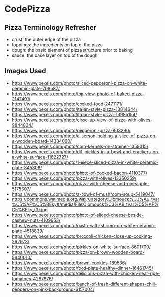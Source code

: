 # CodePizza


## Pizza Terminology Refresher
- crust: the outer edge of the pizza
- toppings: the ingredients on top of the pizza
- dough: the basic element of pizza structure prior to baking
- sauce: the base layer on top of the dough

## Images Used
- https://www.pexels.com/photo/sliced-pepperoni-pizza-on-white-ceramic-plate-708587/
- https://www.pexels.com/photo/top-view-photo-of-baked-pizza-2147491/
- https://www.pexels.com/photo/cooked-food-2471171/
- https://www.pexels.com/photo/italian-style-pizza-13814644/
- https://www.pexels.com/photo/italian-style-pizza-13985154/
- https://www.pexels.com/photo/close-up-view-of-pizza-with-olives-9844834/
- https://www.pexels.com/photo/pepperoni-pizza-803290/
- https://www.pexels.com/photo/a-person-holding-a-slice-of-pizza-on-a-wooden-board-14334060/
- https://www.pexels.com/photo/corn-kernels-on-strainer-1359315/
- https://www.pexels.com/photo/dill-pickles-in-a-bowl-and-crackers-on-a-white-surface-11622727/
- https://www.pexels.com/photo/1-piece-sliced-pizza-in-white-ceramic-plate-845808/
- https://www.pexels.com/photo/photo-of-cooked-bacon-4110377/
- https://www.pexels.com/photo/pizza-with-olives-13350259/
- https://www.pexels.com/photo/pizza-with-cheese-and-pineapple-5175607/
- https://www.pexels.com/photo/a-bowl-of-mushroom-soup-5419047/
- https://commons.wikimedia.org/wiki/Category:Olomouck%C3%A9_tvar%C5%AF%C5%BEky#/media/File:Olomouck%C3%A9_tvar%C5%AF%C5%BEky_(3).jpg
- https://www.pexels.com/photo/photo-of-sliced-cheese-beside-cashew-nuts-4109953/
- https://www.pexels.com/photo/pasta-with-shrimp-on-white-ceramic-plate-4518839/
- https://www.pexels.com/photo/broccoli-chicken-close-up-cooking-262973/
- https://www.pexels.com/photo/pickles-on-white-surface-8601700/
- https://www.pexels.com/photo/pizza-on-brown-wooden-board-5640010/
- https://www.pexels.com/photo/brown-cookies-189536/
- https://www.pexels.com/photo/food-plate-healthy-dinner-16461745/
- https://www.pexels.com/photo/delicious-pizza-with-chicken-near-ripe-tomatoes-4287876/
- https://www.pexels.com/photo/bunch-of-fresh-different-shapes-chili-peppers-on-pink-background-6157004/
